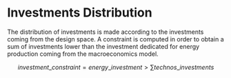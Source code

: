 # Investments Distribution

The distribution of investments is made according to the investments coming from the design space. A constraint is computed in order to obtain a sum of investments lower than the investment dedicated for energy production coming from the macroeconomics model.

$$investment\_constraint = energy\_investment > \sum technos\_investments$$
